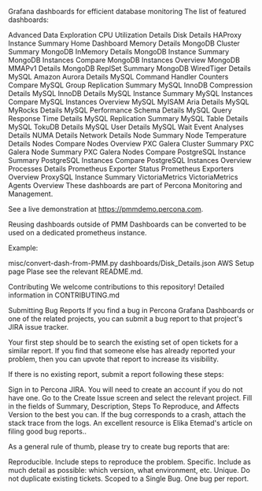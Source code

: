 Grafana dashboards for efficient database monitoring
The list of featured dashboards:

Advanced Data Exploration
CPU Utilization Details
Disk Details
HAProxy Instance Summary
Home Dashboard
Memory Details
MongoDB Cluster Summary
MongoDB InMemory Details
MongoDB Instance Summary
MongoDB Instances Compare
MongoDB Instances Overview
MongoDB MMAPv1 Details
MongoDB ReplSet Summary
MongoDB WiredTiger Details
MySQL Amazon Aurora Details
MySQL Command Handler Counters Compare
MySQL Group Replication Summary
MySQL InnoDB Compression Details
MySQL InnoDB Details
MySQL Instance Summary
MySQL Instances Compare
MySQL Instances Overview
MySQL MyISAM Aria Details
MySQL MyRocks Details
MySQL Performance Schema Details
MySQL Query Response Time Details
MySQL Replication Summary
MySQL Table Details
MySQL TokuDB Details
MySQL User Details
MySQL Wait Event Analyses Details
NUMA Details
Network Details
Node Summary
Node Temperature Details
Nodes Compare
Nodes Overview
PXC Galera Cluster Summary
PXC Galera Node Summary
PXC Galera Nodes Compare
PostgreSQL Instance Summary
PostgreSQL Instances Compare
PostgreSQL Instances Overview
Processes Details
Prometheus Exporter Status
Prometheus Exporters Overview
ProxySQL Instance Summary
VictoriaMetrics
VictoriaMetrics Agents Overview
These dashboards are part of Percona Monitoring and Management.

See a live demonstration at https://pmmdemo.percona.com.

Reusing dashboards outside of PMM
Dashboards can be converted to be used on a dedicated prometheus instance.

Example:

misc/convert-dash-from-PMM.py dashboards/Disk_Details.json
AWS Setup page
Plase see the relevant README.md.

Contributing
We welcome contributions to this repository! Detailed information in CONTRIBUTING.md

Submitting Bug Reports
If you find a bug in Percona Grafana Dashboards or one of the related projects, you can submit a bug report to that project's JIRA issue tracker.

Your first step should be to search the existing set of open tickets for a similar report. If you find that someone else has already reported your problem, then you can upvote that report to increase its visibility.

If there is no existing report, submit a report following these steps:

Sign in to Percona JIRA. You will need to create an account if you do not have one.
Go to the Create Issue screen and select the relevant project.
Fill in the fields of Summary, Description, Steps To Reproduce, and Affects Version to the best you can. If the bug corresponds to a crash, attach the stack trace from the logs.
An excellent resource is Elika Etemad's article on filing good bug reports..

As a general rule of thumb, please try to create bug reports that are:

Reproducible. Include steps to reproduce the problem.
Specific. Include as much detail as possible: which version, what environment, etc.
Unique. Do not duplicate existing tickets.
Scoped to a Single Bug. One bug per report.
